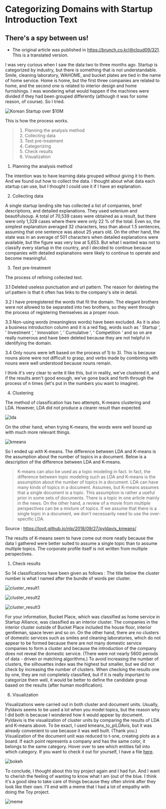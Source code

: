 # Categorizing Domains with Startup Introduction Text
## There's a spy between us!

* The original article was published in https://brunch.co.kr/@cloud09/321. This is a translated version.

I was very curious when I saw the data two to three months ago. Startup is categorized by industry, but there is something that is not understandable. Smile, cleaning laboratory, WAHOME, and bucket plates are tied in the name of home service. Home is home, but the first three companies are related to home, and the second one is related to interior design and home furnishings. I was wondering what would happen if the machines were divided if they had been grouped differently (although it was for some reason, of course). So I tried.

![Korean Startup over $10M](/korean_startup.png)

This is how the process works.

> 1. Planning the analysis method
> 2. Collecting data
> 3. Text pre-treatment
> 4. Categorizing
> 5. Check results
> 6. Visualization

1. Planning the analysis method

The intention was to have learning data grouped without giving it to them. And we found out how to collect the data. I thought about what data each startup can use, but I thought I could use it if I have an explanation. 

2. Collecting data

A single startup landing site has collected a list of companies, brief descriptions, and detailed explanations. They used selenium and beautifulsoup. A total of 70,539 cases were obtained as a result, but there were only 1,328 cases where there were only 22 % of the total. Even so, the simplest explanation averaged 32 characters, less than about 1.5 sentences, assuming that one sentence was about 25 years old. On the other hand, the state was in an average of 501 characters when detailed explanations were available, but the figure was very low at 5,653. But what I wanted was not to classify every startup in the country, and I decided to continue because companies with detailed explanations were likely to continue to operate and become meaningful.



3. Text pre-treatment

The process of refining collected text.

3.1 Deleted useless punctuation and url pattern. The reason for deleting the url pattern is that it often has links to the company's site in detail.

3.2 I have preregistered the words that fit the domain. The elegant brothers were not allowed to be separated into two brothers, so they went through the process of registering themselves as a proper noun.

3.3 Non-using words (meaningless words) have been excluded. As it is also a business introduction column and it is a red flag, words such as ' Startup ', ' Investment ', ' Innovation ', ' Cumulative ', ' Competition ' and so on are really numerous and have been deleted because they are not helpful in identifying the domain.

3.4 Only nouns were left based on the process of 1) to 3). This is because nouns alone were not difficult to grasp, and verbs made by combining with nouns were well understood because nouns remain.

I think it's very clear to write it like this, but in reality, we've clustered it, and if the results aren't good enough, we've gone back and forth through the process of n times (let's put in the numbers you want to imagine).

4. Clustering
   
The method of classification has two attempts, K-means clustering and LDA. However, LDA did not produce a clearer result than expected. 

![lda](/lda.png)

On the other hand, when trying K-means, the words were well bound up with much more relevant things.

![kmeans](/kmeans.png)

So I ended up with K-means. The difference between LDA and K-means is the assumption about the number of topics in a document. Below is a description of the difference between LDA and K-means.

> K-means can also be used as a topic modeling in fact. In fact, the difference between topic modeling such as LDA and K-means is the assumption about the number of topics in a document. LDA can have many kinds of topics in a document. Assumes, but K-means assumes that a single document is a topic. This assumption is rather a useful prior in some sets of documents. There is a topic in one article mainly in the news. On the other hand, a review of a movie from multiple perspectives can be a mixture of topics. If we assume that there is a single topic in a document, we don't necessarily need to use the over-specific LDA.

Source : https://lovit.github.io/nlp/2018/09/27/pyldavis_kmeans/


The results of K-means seem to have come out more neatly because the data I gathered were better suited to assume a single topic than to assume multiple topics. The corporate profile itself is not written from multiple perspectives.



1. Check results

So 14 classifications have been given as follows : The title below the cluster number is what I named after the bundle of words per cluster.


![cluster_result1](/cluster1.png)

![cluster_result2](/cluster2.png)

![cluster_result3](/cluster3.png)

For your information, Bucket Place, which was classified as home service in Startup Alliance, was classified as an interior cluster. The companies in the interior cluster outside of Bucket Place included the house floor, interior gentleman, space leven and so on. On the other hand, there are no clusters of domestic services such as smiles and cleaning laboratories, which do not appear to be formed because there are not many domestic service companies to form a cluster and because the introduction of the company does not reveal the domestic service. (There were not nearly 5600 periods of data - driven or matching algorithms.) To avoid increasing the number of clusters, the silhouettes index was the highest but smaller, but we did not check by increasing the number of clusters. When checking the results one by one, they are not completely classified, but if it is really important to categorize them well, it would be better to define the candidate group based on the results (after human modification).

6. Visualization

Visualizations were carried out in both cluster and document units. Usually, Pyldavis seems to be used a lot when you model topics, but the reason why I did both is because I wondered how it would appear by document. Pyldavis is the visualization of cluster units by comparing the results of LDA and K-means above. To be exact, I used kmeans_to_piLDAvis, but it was already convenient to use because it was well built. (Thank you.)
Visualization of the document unit was reduced to t-sne, creating plots as a board. If each point represents a company and has the same color, it belongs to the same category. Hover over to see which entities fall into which category. If you want to check it out for yourself, I have a file [here](https://github.com/dearcloud09/startup_clustuering/blob/master/t-sne%20vis.html).


![bokeh](/bokeh.png)

To conclude, I thought about this toy project again and I had fun. And I want to cherish the feeling of wanting to know what I am (out of the blue. I think it's a good idea to take care of things because they often shrink after they look like their own. I'll end with a meme that I had a lot of empathy with doing the Toy project.

![meme](/just_do_it.jpeg)
